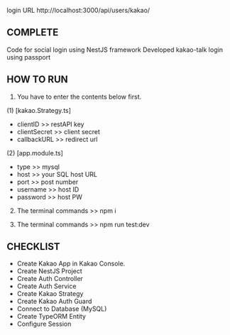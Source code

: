 login URL http://localhost:3000/api/users/kakao/

## COMPLETE

Code for social login using NestJS framework
Developed kakao-talk login using passport

## HOW TO RUN

1. You have to enter the contents below first.

(1) [kakao.Strategy.ts]

- clientID >> restAPI key
- clientSecret >> client secret
- callbackURL >> redirect url

(2) [app.module.ts]

- type >> mysql
- host >> your SQL host URL
- port >> post number
- username >> host ID
- password >> host PW

2. The terminal commands >> npm i

3. The terminal commands >> npm run test:dev

## CHECKLIST

- Create Kakao App in Kakao Console.
- Create NestJS Project
- Create Auth Controller
- Create Auth Service
- Create Kakao Strategy
- Create Kakao Auth Guard
- Connect to Database (MySQL)
- Create TypeORM Entity
- Configure Session
